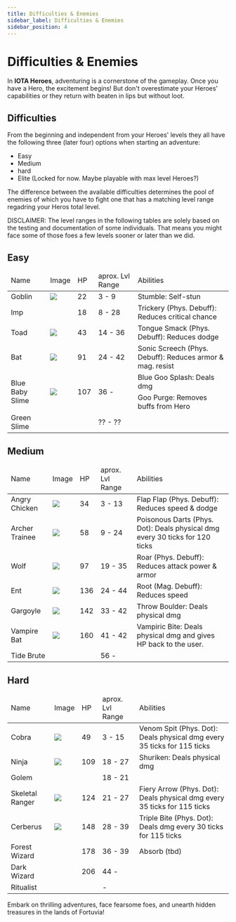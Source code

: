 ```yaml
---
title: Difficulties & Enemies
sidebar_label: Difficulties & Enemies
sidebar_position: 4
---
```


# Difficulties & Enemies

In **IOTA Heroes**, adventuring is a cornerstone of the gameplay. Once you have a Hero, the excitement begins! 
But don't overestimate your Heroes' capabilities or they return with beaten in lips but without loot.  

## Difficulties

From the beginning and independent from your Heroes' levels they all have the following three (later four) options when starting an adventure:
- Easy
- Medium
- hard
- Elite (Locked for now. Maybe playable with max level Heroes?)

The difference between the available difficulties determines the pool of enemies of which you have to fight one that has a matching level range regadring your Heros total level.

DISCLAIMER: 
The level ranges in the following tables are solely based on the testing and documentation of some individuals. 
That means you might face some of those foes a few levels sooner or later than we did.

## Easy

<table>
<thead>
<tr>
    <td>Name</td>
    <td>Image</td>
    <td>HP</td>
    <td>aprox. Lvl Range</td>
    <td>Abilities</td>
  </tr>
</thead>
<tbody>
  <tr>
    <td>Goblin</td>
    <td><img src="https://github.com/CptBananu/iotaheroes-docs/assets/104099536/2ed20411-9493-457c-8fc7-331e84962078"/></td>
    <td>22</td>
    <td>3 - 9</td>
    <td>Stumble: Self-stun</td>
  </tr>
  <tr>
    <td>Imp</td>
    <td></td>
    <td>18</td>
    <td>8 - 28</td>
    <td>Trickery (Phys. Debuff): Reduces critical chance</td>
  </tr>
    <tr>
    <td>Toad</td>
    <td><img src="https://github.com/CptBananu/iotaheroes-docs/assets/104099536/05f25680-6124-4bb8-b46a-909ca903c892)"/></td>
    <td>43</td>
    <td>14 - 36</td>
    <td>Tongue Smack (Phys. Debuff): Reduces dodge</td>
  </tr>
    <tr>
    <td>Bat</td>
    <td><img src="https://github.com/CptBananu/iotaheroes-docs/assets/104099536/a38f1653-54c6-4e28-9c53-6c6e04ad2a1e)"/></td>
    <td>91</td>
    <td>24 - 42</td>
    <td>Sonic Screech (Phys. Debuff): Reduces armor & mag. resist</td>
  </tr>
     <tr>
    <td rowspan="2">Blue Baby Slime</td>
    <td rowspan="2"><img src="https://github.com/CptBananu/iotaheroes-docs/assets/104099536/a9db37be-43a0-4259-9c6b-db5f97d558f6)"/></td>
    <td rowspan="2">107</td>
    <td rowspan="2">36 - </td>
    <td>Blue Goo Splash: Deals dmg</td>
  </tr>
  <tr>
    <td>Goo Purge: Removes buffs from Hero</td>
  </tr>
    <tr>
    <td>Green Slime</td>
    <td><img src=""/></td>
    <td></td>
    <td>?? - ??</td>
    <td></td>
  </tr>
</tbody>
</table>

## Medium

<table>
<thead>
<tr>
    <td>Name</td>
    <td>Image</td>
    <td>HP</td>
    <td>aprox. Lvl Range</td>
    <td>Abilities</td>
  </tr>
</thead>
<tbody>
  <tr>
    <td>Angry Chicken</td>
    <td><img src="https://github.com/CptBananu/iotaheroes-docs/assets/104099536/7e97adeb-7399-442a-bcde-e2660548ebbf)"/></td>
    <td>34</td>
    <td>3 - 13</td>
    <td>Flap Flap (Phys. Debuff): Reduces speed & dodge</td>
  </tr>
  <tr>
    <td>Archer Trainee</td>
    <td><img src="https://github.com/CptBananu/iotaheroes-docs/assets/104099536/a77620a9-b526-4110-b4dd-1036af071c5a)"/></td>
    <td>58</td>
    <td>9 - 24</td>
    <td>Poisonous Darts (Phys. Dot): Deals physical dmg every 30 ticks for 120 ticks</td>
  </tr>
  <tr>
    <td>Wolf</td>
    <td><img src="https://github.com/CptBananu/iotaheroes-docs/assets/104099536/77b26a3f-4561-4203-a91b-84d557d4de05)"/></td>
    <td>97</td>
    <td>19 - 35</td>
    <td>Roar (Phys. Debuff): Reduces attack power & armor</td>
  </tr>
  <tr>
    <td>Ent</td>
    <td><img src="(https://github.com/CptBananu/iotaheroes-docs/assets/104099536/708eab10-8542-4bc7-98c8-cdce6dfd95e7)"/></td>
    <td>136</td>
    <td>24 - 44</td>
    <td>Root (Mag. Debuff): Reduces speed</td>
  </tr>
  <tr>
    <td>Gargoyle</td>
    <td><img src="https://github.com/CptBananu/iotaheroes-docs/assets/104099536/b5dbe4d5-06eb-4dd1-8aaa-667e2fdec56e)"/></td>
    <td>142</td>
    <td>33 - 42</td>
    <td>Throw Boulder: Deals physical dmg</td>
  </tr>
  <tr>
    <td>Vampire Bat</td>
    <td><img src="https://github.com/CptBananu/iotaheroes-docs/assets/104099536/dc8f330c-9fff-4957-826f-a2c439889484)"/></td>
    <td>160</td>
    <td>41 - 42</td>
    <td>Vampiric Bite: Deals physical dmg and gives HP back to the user.</td>
  </tr>
    <tr>
    <td>Tide Brute</td>
    <td><img src=""/></td>
    <td></td>
    <td>56 - </td>
    <td></td>
  </tr>
</tbody>
</table>

## Hard

<table>
<thead>
<tr>
    <td>Name</td>
    <td>Image</td>
    <td>HP</td>
    <td>aprox. Lvl Range</td>
    <td>Abilities</td>
  </tr>
</thead>
<tbody>
  <tr>
    <td>Cobra</td>
    <td><img src="https://github.com/CptBananu/iotaheroes-docs/assets/104099536/158bd1be-41eb-4501-93e4-1ec66945a62c)"/></td>
    <td>49</td>
    <td>3 - 15</td>
    <td>Venom Spit (Phys. Dot): Deals physical dmg every 35 ticks for 115 ticks</td>
  </tr>
  <tr>
    <td>Ninja</td>
    <td><img src="https://github.com/CptBananu/iotaheroes-docs/assets/104099536/effa7b7a-bf50-4e2d-a3b1-76b0ee51c114)"/></td>
    <td>109</td>
    <td>18 - 27</td>
    <td>Shuriken: Deals physical dmg</td>
  </tr>
  <tr>
    <td>Golem</td>
    <td><img src=""/></td>
    <td></td>
    <td>18 - 21</td>
    <td></td>
  </tr>
  <tr>
    <td>Skeletal Ranger</td>
    <td><img src="https://github.com/CptBananu/iotaheroes-docs/assets/104099536/1bc9efa7-2376-4983-832c-20f337991d86)"/></td>
    <td>124</td>
    <td>21 - 27</td>
    <td>Fiery Arrow (Phys. Dot): Deals physical dmg every 35 ticks for 115 ticks</td>
  </tr>
  <tr>
    <td>Cerberus</td>
    <td><img src="https://github.com/CptBananu/iotaheroes-docs/assets/104099536/c7927360-ec54-4b07-a585-2ba893032928)"/></td>
    <td>148</td>
    <td>28 - 39</td>
    <td>Triple Bite (Phys. Dot): Deals dmg every 30 ticks for 115 ticks</td>
  </tr>
  <tr>
    <td>Forest Wizard</td>
    <td><img src=""/></td>
    <td>178</td>
    <td>36 - 39</td>
    <td>Absorb (tbd)</td>
  </tr>
    <tr>
    <td>Dark Wizard</td>
    <td><img src=""/></td>
    <td>206</td>
    <td>44 - </td>
    <td></td>
  </tr>
  <tr>
    <td>Ritualist</td>
    <td><img src=""/></td>
    <td></td>
    <td> - </td>
    <td></td>
  </tr>
</tbody>
</table>


Embark on thrilling adventures, face fearsome foes, and unearth hidden treasures in the lands of Fortuvia!
